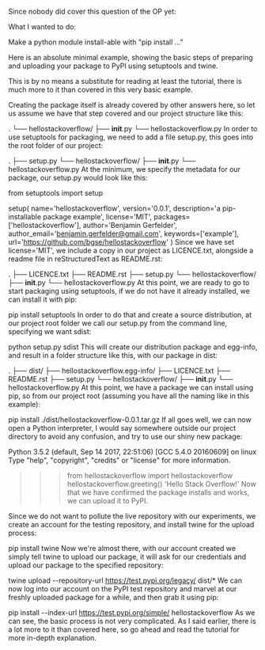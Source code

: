 Since nobody did cover this question of the OP yet:

What I wanted to do:

Make a python module install-able with "pip install ..."

Here is an absolute minimal example, showing the basic steps of preparing and uploading your package to PyPI using setuptools and twine.

This is by no means a substitute for reading at least the tutorial, there is much more to it than covered in this very basic example.

Creating the package itself is already covered by other answers here, so let us assume we have that step covered and our project structure like this:

.
└── hellostackoverflow/
├── **init**.py
└── hellostackoverflow.py
In order to use setuptools for packaging, we need to add a file setup.py, this goes into the root folder of our project:

.
├── setup.py
└── hellostackoverflow/
├── **init**.py
└── hellostackoverflow.py
At the minimum, we specify the metadata for our package, our setup.py would look like this:

from setuptools import setup

setup(
name='hellostackoverflow',
version='0.0.1',
description='a pip-installable package example',
license='MIT',
packages=['hellostackoverflow'],
author='Benjamin Gerfelder',
author_email='benjamin.gerfelder@gmail.com',
keywords=['example'],
url='https://github.com/bgse/hellostackoverflow'
)
Since we have set license='MIT', we include a copy in our project as LICENCE.txt, alongside a readme file in reStructuredText as README.rst:

.
├── LICENCE.txt
├── README.rst
├── setup.py
└── hellostackoverflow/
├── **init**.py
└── hellostackoverflow.py
At this point, we are ready to go to start packaging using setuptools, if we do not have it already installed, we can install it with pip:

pip install setuptools
In order to do that and create a source distribution, at our project root folder we call our setup.py from the command line, specifying we want sdist:

python setup.py sdist
This will create our distribution package and egg-info, and result in a folder structure like this, with our package in dist:

.
├── dist/
├── hellostackoverflow.egg-info/
├── LICENCE.txt
├── README.rst
├── setup.py
└── hellostackoverflow/
├── **init**.py
└── hellostackoverflow.py
At this point, we have a package we can install using pip, so from our project root (assuming you have all the naming like in this example):

pip install ./dist/hellostackoverflow-0.0.1.tar.gz
If all goes well, we can now open a Python interpreter, I would say somewhere outside our project directory to avoid any confusion, and try to use our shiny new package:

Python 3.5.2 (default, Sep 14 2017, 22:51:06)
[GCC 5.4.0 20160609] on linux
Type "help", "copyright", "credits" or "license" for more information.

> > > from hellostackoverflow import hellostackoverflow
> > > hellostackoverflow.greeting()
> > > 'Hello Stack Overflow!'
> > > Now that we have confirmed the package installs and works, we can upload it to PyPI.

Since we do not want to pollute the live repository with our experiments, we create an account for the testing repository, and install twine for the upload process:

pip install twine
Now we're almost there, with our account created we simply tell twine to upload our package, it will ask for our credentials and upload our package to the specified repository:

twine upload --repository-url https://test.pypi.org/legacy/ dist/\*
We can now log into our account on the PyPI test repository and marvel at our freshly uploaded package for a while, and then grab it using pip:

pip install --index-url https://test.pypi.org/simple/ hellostackoverflow
As we can see, the basic process is not very complicated. As I said earlier, there is a lot more to it than covered here, so go ahead and read the tutorial for more in-depth explanation.
